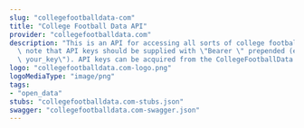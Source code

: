 ```yaml
---
slug: "collegefootballdata-com"
title: "College Football Data API"
provider: "collegefootballdata.com"
description: "This is an API for accessing all sorts of college football data.  Please\
  \ note that API keys should be supplied with \"Bearer \" prepended (e.g. \"Bearer\
  \ your_key\"). API keys can be acquired from the CollegeFootballData.com website."
logo: "collegefootballdata.com-logo.png"
logoMediaType: "image/png"
tags:
- "open_data"
stubs: "collegefootballdata.com-stubs.json"
swagger: "collegefootballdata.com-swagger.json"
---
```

